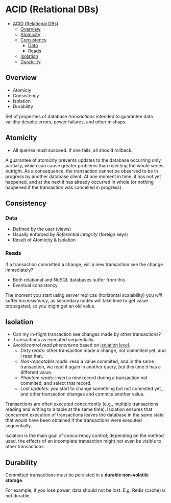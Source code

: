 # ACID (Relational DBs)

- [ACID (Relational DBs)](#acid-relational-dbs)
  - [Overview](#overview)
  - [Atomicity](#atomicity)
  - [Consistency](#consistency)
    - [Data](#data)
    - [Reads](#reads)
  - [Isolation](#isolation)
  - [Durability](#durability)

## Overview

* Atomiciy
* Consistency
* Isolation
* Durability

Set of properties of database _transactions_ intended to guarantee data validity despite errors, power failures, and other mishaps.

## Atomicity

* All queries must succeed. If one fails, all should rollback.

A guarantee of atomicity prevents updates to the database occurring only partially, which can cause greater problems than rejecting the whole series outright. As a consequence, the transaction cannot be observed to be in progress by another database client. At one moment in time, it has not yet happened, and at the next it has already occurred in whole (or nothing happened if the transaction was cancelled in progress).

## Consistency

### Data

* Defined by the user (views)
* Usually enforced by *Referential integrity* (foreign keys)
* Result of Atomicity & Isolation

### Reads

If a transaction committed a change, will a new transaction see the change immediately?

* Both relational and NoSQL databases suffer from this
* Eventual consistency

The moment you start using server replicas (horizontal scalability) you *will* suffer *inconsistency*, as secondary nodes will take time to get value propageted, so you might get an old value.

## Isolation

* Can my in-flight transaction see changes made by other transactions?
* Transactions as executed sequentially.
* Avoid/control *read phenomena* based on [isolation level](../isolation-levels/README.md).
  * *Dirty reads*: other transaction made a change, not commited yet, and I read that.
  * *Non-repeatable reads*: read a value commited, and in the same transaction, we read it again in another query, but this time it has a different value.
  * *Phantom reads*: insert a new record during a transaction not commited, and select that record.
  * *Lost updates*: you start to change something but not commited yet, and other transaction changes and commits another value.

Transactions are often executed concurrently (e.g., multiple transactions reading and writing to a table at the same time). Isolation ensures that concurrent execution of transactions leaves the database in the same state that would have been obtained if the transactions were executed sequentially.

Isolation is the main goal of concurrency control; depending on the method used, the effects of an incomplete transaction might not even be visible to other transactions.

## Durability

Committed transactions must be persisted in a __durable non-volatile storage__. 

For example, if you lose power, data should not be lost. E.g. Redis (cache) is not durable.
